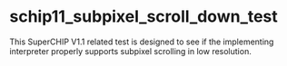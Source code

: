 # schip11_subpixel_scroll_down_test
This SuperCHIP V1.1 related test is designed to see if the implementing interpreter properly supports subpixel scrolling in low resolution.

